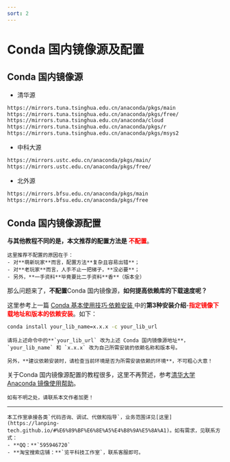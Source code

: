 ```yaml
---
sort: 2
---
```


# Conda 国内镜像源及配置

## Conda 国内镜像源

- 清华源
```bash
https://mirrors.tuna.tsinghua.edu.cn/anaconda/pkgs/main
https://mirrors.tuna.tsinghua.edu.cn/anaconda/pkgs/free/
https://mirrors.tuna.tsinghua.edu.cn/anaconda/cloud
https://mirrors.tuna.tsinghua.edu.cn/anaconda/pkgs/r
https://mirrors.tuna.tsinghua.edu.cn/anaconda/pkgs/msys2
```

- 中科大源
```bash
https://mirrors.ustc.edu.cn/anaconda/pkgs/main/
https://mirrors.ustc.edu.cn/anaconda/pkgs/free/
```

- 北外源
```bash
https://mirrors.bfsu.edu.cn/anaconda/pkgs/main
https://mirrors.bfsu.edu.cn/anaconda/pkgs/free
```

## Conda 国内镜像源配置

**与其他教程不同的是，本文推荐的配置方法是** <font face="黑体" color=red><b>不配置</b></font>。

```note
这里推荐不配置的原因在于：
- 对**萌新玩家**而言，配置方法**复杂且容易出错**；
- 对**老玩家**而言，人手不止一把梯子，**没必要**；
- 另外，**一手资料**毕竟要比二手资料**香**（版本全）
```

那么问题来了，**不配置**Conda 国内镜像源，**如何提高依赖库的下载速度呢？**

这里参考上一篇 [Conda 基本使用技巧·依赖安装  ](https://lanping-tech.github.io/1_python_tutorials/conda/conda_introduction.html#%E4%BE%9D%E8%B5%96%E5%AE%89%E8%A3%85)中的**第3种安装介绍**-<font face="黑体" color=red><b>指定镜像下载地址和版本的依赖安装</b></font>。如下：

```bash
conda install your_lib_name=x.x.x -c your_lib_url
```

```warning
请将上述命令中的**`your_lib_url` 改为上述 Conda 国内镜像源地址**， `your_lib_name` 和 `x.x.x` 改为自己所需安装的依赖名称和版本号。

另外，**建议依赖安装时，请检查当前环境是否为所需安装依赖的环境**，不可粗心大意！
```

关于Conda 国内镜像源配置的教程很多，这里不再赘述，参考[清华大学Anaconda 镜像使用帮助](https://mirror.tuna.tsinghua.edu.cn/help/anaconda/)。

```note
如有不明之处，请联系本文作者加更！
```

<hr>

```tip
本工作室承接各类`代码咨询、调试、代做和指导`，业务范围详见[这里](https://lanping-tech.github.io/#%E6%89%BF%E6%8E%A5%E4%B8%9A%E5%8A%A1)。如有需求，见联系方式：
- **QQ：**`595946720`
- **淘宝搜索店铺：**`览平科技工作室`，联系客服即可。
```